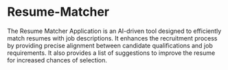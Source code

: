 # Resume-Matcher
The Resume Matcher Application is an AI-driven tool designed to efficiently match resumes with job descriptions. It enhances the recruitment process by providing precise alignment between candidate qualifications and job requirements. It also provides a list of suggestions to improve the resume for increased chances of selection.
